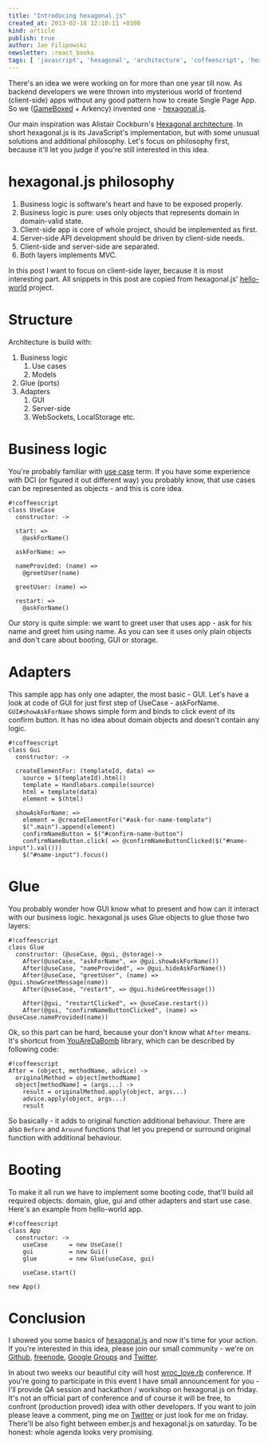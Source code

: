 ```yaml
---
title: "Introducing hexagonal.js"
created_at: 2013-02-18 12:10:11 +0100
kind: article
publish: true
author: Jan Filipowski
newsletter: :react_books
tags: [ 'javascript', 'hexagonal', 'architecture', 'coffeescript', 'hexagonal.js' ]
---
```


There's an idea we were working on for more than one year till now. As backend developers we were thrown into mysterious world of frontend (client-side) apps without any good pattern how to create Single Page App. So we ([GameBoxed](http://gameboxed.com) + Arkency) invented one - [hexagonal.js](http://hexagonaljs.com).

<!-- more -->

Our main inspiration was Alistair Cockburn's [Hexagonal architecture](http://alistair.cockburn.us/Hexagonal+architecture). In short hexagonal.js is its JavaScript's implementation, but with some unusual solutions and additional philosophy. Let's focus on philosophy first, because it'll let you judge if you're still interested in this idea.

# hexagonal.js philosophy

1. Business logic is software's heart and have to be exposed properly.
2. Business logic is pure: uses only objects that represents domain in domain-valid state.
3. Client-side app is core of whole project, should be implemented as first.
4. Server-side API development should be driven by client-side needs.
5. Client-side and server-side are separated.
6. Both layers implements MVC.

In this post I want to focus on client-side layer, because it is most interesting part. All snippets in this post are copied from hexagonal.js' [hello-world](https://github.com/hexagonaljs/hello-world) project.

# Structure

Architecture is build with:

1. Business logic
    1. Use cases
    2. Models
2. Glue (ports)
3. Adapters
    1. GUI
    2. Server-side
    3. WebSockets, LocalStorage etc.

# Business logic

You're probably familiar with [use case](http://martinfowler.com/bliki/UseCases.html) term. If you have some experience with DCI (or figured it out different way) you probably know, that use cases can be represented as objects - and this is core idea.

```
#!coffeescript
class UseCase
  constructor: ->

  start: =>
    @askForName()

  askForName: =>

  nameProvided: (name) =>
    @greetUser(name)

  greetUser: (name) =>

  restart: =>
    @askForName()
```

Our story is quite simple: we want to greet user that uses app - ask for his name and greet him using name. As you can see it uses only plain objects and don't care about booting, GUI or storage.

# Adapters

This sample app has only one adapter, the most basic - GUI. Let's have a look at code of GUI for just first step of UseCase - askForName. ```GUI#showAskForName``` shows simple form and binds to click event of its confirm button. It has no idea about domain objects and doesn't contain any logic.

```
#!coffeescript
class Gui
  constructor: ->

  createElementFor: (templateId, data) =>
    source = $(templateId).html()
    template = Handlebars.compile(source)
    html = template(data)
    element = $(html)

  showAskForName: =>
    element = @createElementFor("#ask-for-name-template")
    $(".main").append(element)
    confirmNameButton = $("#confirm-name-button")
    confirmNameButton.click( => @confirmNameButtonClicked($("#name-input").val()))
    $("#name-input").focus()
```

# Glue

You probably wonder how GUI know what to present and how can it interact with our business logic. hexagonal.js uses Glue objects to glue those two layers:

```
#!coffeescript
class Glue
  constructor: (@useCase, @gui, @storage)->
    After(@useCase, "askForName", => @gui.showAskForName())
    After(@useCase, "nameProvided", => @gui.hideAskForName())
    After(@useCase, "greetUser", (name) => @gui.showGreetMessage(name))
    After(@useCase, "restart", => @gui.hideGreetMessage())
    
    After(@gui, "restartClicked", => @useCase.restart())
    After(@gui, "confirmNameButtonClicked", (name) => @useCase.nameProvided(name))
```

Ok, so this part can be hard, because your don't know what ```After``` means. It's shortcut from [YouAreDaBomb](https://github.com/gameboxed/YouAreDaBomb) library, which can be described by following code:

```
#!coffeescript
After = (object, methodName, advice) ->
  originalMethod = object[methodName]
  object[methodName] = (args...) ->
    result = originalMethod.apply(object, args...)
    advice.apply(object, args...)
    result
```

So basically - it adds to original function additional behaviour. There are also ```Before``` and ```Around``` functions that let you prepend or surround original function with additional behaviour.

# Booting

To make it all run we have to implement some booting code, that'll build all required objects: domain, glue, gui and other adapters and start use case. Here's an example from hello-world app.

```
#!coffeescript
class App
  constructor: ->
    useCase      = new UseCase()
    gui          = new Gui()
    glue         = new Glue(useCase, gui)

    useCase.start()

new App()
```

# Conclusion

I showed you some basics of [hexagonal.js](http://hexagonaljs.com) and now it's time for your action. If you're interested in this idea, please join our small community - we're on [Github](https://github.com/hexagonaljs), [freenode](irc://chat.freenode.net/hexagonal-js), [Google Groups](https://groups.google.com/forum/?fromgroups#!forum/hexagonaljs) and [Twitter](https://twitter.com/hexagonaljs).

In about two weeks our beautiful city will host [wroc_love.rb](http://wrocloverb.com) conference. If you're going to participate in this event I have small announcement for you - I'll provide QA session and hackathon / workshop on hexagonal.js on friday. It's not an official part of conference and of course it will be free, to confront (production proved) idea with other developers. If you want to join please leave a comment, ping me on [Twitter](http://twitter.com) or just look for me on friday. There'll be also fight between ember.js and hexagonal.js on saturday. To be honest: whole agenda looks very promising.
